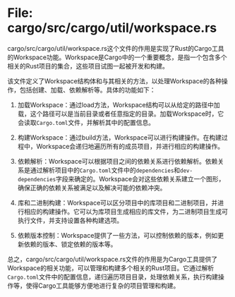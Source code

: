 # File: cargo/src/cargo/util/workspace.rs

cargo/src/cargo/util/workspace.rs这个文件的作用是实现了Rust的Cargo工具的Workspace功能。Workspace是Cargo中的一个重要概念，是指一个包含多个相关的Rust项目的集合，这些项目试图一起被开发和构建。

该文件定义了Workspace结构体和与其相关的方法，以处理Workspace的各种操作，包括创建、加载、依赖解析等。具体的功能如下：

1. 加载Workspace：通过load方法，Workspace结构可以从给定的路径中加载，这个路径可以是当前目录或者任意指定的目录。加载Workspace时，它会读取`Cargo.toml`文件，并解析其中的配置信息。

2. 构建Workspace：通过build方法，Workspace可以进行构建操作。在构建过程中，Workspace会递归地遍历所有的成员项目，并进行相应的构建操作。

3. 依赖解析：Workspace可以根据项目之间的依赖关系进行依赖解析。依赖关系是通过解析项目中的`Cargo.toml`文件中的`dependencies`和`dev-dependencies`字段来确定的。Workspace会对这些依赖关系建立一个图形，确保正确的依赖关系被满足以及解决可能的依赖冲突。

4. 库和二进制构建：Workspace可以区分项目中的库项目和二进制项目，并进行相应的构建操作。它可以为库项目生成相应的库文件，为二进制项目生成可执行文件，并支持设置各种构建选项。

5. 依赖版本控制：Workspace提供了一些方法，可以控制依赖的版本，例如更新依赖的版本、锁定依赖的版本等。

总之，cargo/src/cargo/util/workspace.rs文件的作用是为Cargo工具提供了Workspace的相关功能，可以管理和构建多个相关的Rust项目。它通过解析`Cargo.toml`文件中的配置信息，递归遍历项目目录，处理依赖关系，执行构建操作等，使得Cargo工具能够方便地进行复杂的项目管理和构建。

